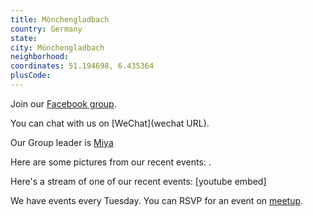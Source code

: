 ```yaml
---
title: Mönchengladbach
country: Germany
state: 
city: Mönchengladbach
neighborhood: 
coordinates: 51.194698, 6.435364
plusCode:
---
```

Join our [Facebook group](https://www.facebook.com/groups/free.code.camp.moenchengladbach).

You can chat with us on [WeChat](wechat URL).

Our Group leader is [Miya](freecodecamp.org/miya)

Here are some pictures from our recent events:
![]().

Here's a stream of one of our recent events:
[youtube embed]

We have events every Tuesday. You can RSVP for an event on [meetup](meetupurl).
